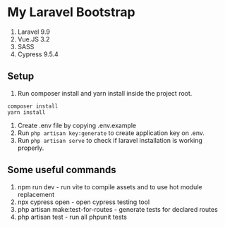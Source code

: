 # My Laravel Bootstrap

1. Laravel 9.9
2. Vue.JS 3.2
3. SASS
4. Cypress 9.5.4

## Setup

1. Run composer install and yarn install inside the project root.

```
composer install
yarn install
```

1. Create .env file by copying .env.example
1. Run `php artisan key:generate` to create application key on .env.
1. Run `php artisan serve` to check if laravel installation is working properly.

## Some useful commands

1. npm run dev - run vite to compile assets and to use hot module replacement
1. npx cypress open - open cypress testing tool
1. php artisan make:test-for-routes - generate tests for declared routes
1. php artisan test - run all phpunit tests
